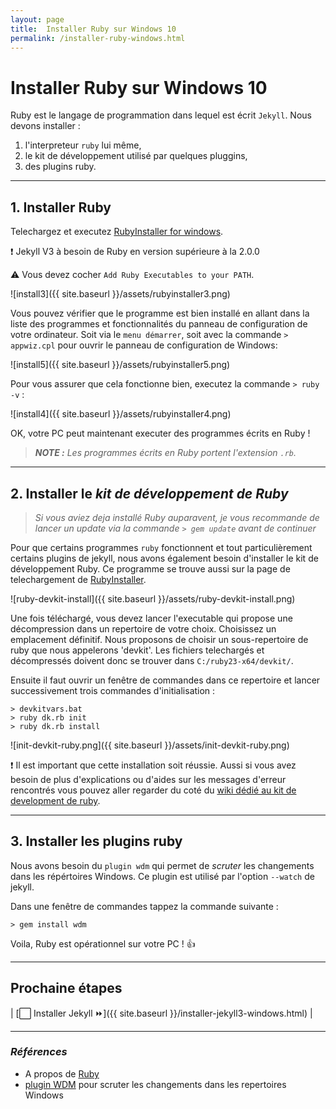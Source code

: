 ```yaml
---
layout: page  
title:  Installer Ruby sur Windows 10
permalink: /installer-ruby-windows.html
---
```

# Installer Ruby sur Windows 10

Ruby est le langage de programmation dans lequel est écrit `Jekyll`. Nous devons installer :

1. l'interpreteur `ruby` lui même,
1. le kit de développement utilisé par quelques pluggins,
1. des plugins ruby.

---

## 1. Installer Ruby

Telechargez et executez [RubyInstaller for windows](https://rubyinstaller.org/downloads/).

:exclamation: Jekyll V3 à besoin de Ruby en version supérieure à la 2.0.0

:warning:  Vous devez cocher `Add Ruby Executables to your PATH`.

![install3]({{ site.baseurl }}/assets/rubyinstaller3.png)

Vous pouvez vérifier que le programme est bien installé en allant dans la liste des programmes et fonctionnalités du panneau de configuration de votre ordinateur. Soit via le `menu démarrer`, soit avec la commande `> appwiz.cpl` pour ouvrir le panneau de configuration de Windows:

![install5]({{ site.baseurl }}/assets/rubyinstaller5.png)

Pour vous assurer que cela fonctionne bien, executez la commande `> ruby -v` :

![install4]({{ site.baseurl }}/assets/rubyinstaller4.png)

OK, votre PC peut maintenant executer des programmes écrits en Ruby !

> _**NOTE :** Les programmes écrits en Ruby portent l'extension `.rb`._

---

## 2. Installer le _kit de développement de Ruby_

> _Si vous aviez deja installé Ruby auparavent, je vous recommande de lancer un update via la commande `> gem update` avant de continuer_

Pour que certains programmes `ruby` fonctionnent et tout particulièrement certains plugins de jekyll, nous avons également besoin d'installer le kit de développement Ruby. Ce programme se trouve aussi sur la page de telechargement de [RubyInstaller](https://rubyinstaller.org/downloads/).

![ruby-devkit-install]({{ site.baseurl }}/assets/ruby-devkit-install.png)

Une fois téléchargé, vous devez lancer l'executable qui propose une décompression dans un repertoire de votre choix. Choisissez un emplacement définitif. Nous proposons de choisir un sous-repertoire de ruby que nous appelerons 'devkit'. Les fichiers telechargés et décompressés doivent donc se trouver dans `C:/ruby23-x64/devkit/`.

Ensuite il faut ouvrir un fenêtre de commandes dans ce repertoire et lancer successivement trois commandes d'initialisation :

```shell
> devkitvars.bat
> ruby dk.rb init
> ruby dk.rb install
```

![init-devkit-ruby.png]({{ site.baseurl }}/assets/init-devkit-ruby.png)

:exclamation: Il est important que cette installation soit réussie. Aussi si vous avez besoin de plus d'explications ou d'aides sur les messages d'erreur rencontrés vous pouvez aller regarder du coté du [wiki dédié au kit de development de ruby](https://github.com/oneclick/rubyinstaller/wiki/Development-Kit).

---

## 3. Installer les plugins ruby

Nous avons besoin du `plugin wdm` qui permet de _scruter_ les changements dans les répértoires Windows. Ce plugin est utilisé par l'option `--watch` de jekyll.

Dans une fenêtre de commandes tappez la commande suivante :

``` shell
> gem install wdm
```

Voila, Ruby est opérationnel sur votre PC ! :+1:

---

## Prochaine étapes

| [:white_large_square: Installer Jekyll :fast_forward:]({{ site.baseurl }}/installer-jekyll3-windows.html) |

---

### _Références_

* A propos de [Ruby](https://www.ruby-lang.org/fr/about/)
* [plugin WDM](https://github.com/Maher4Ever/wdm) pour scruter les changements dans les repertoires Windows
